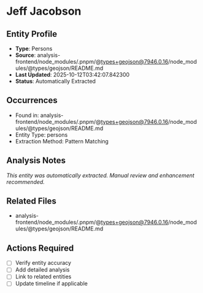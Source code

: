 # Jeff Jacobson

## Entity Profile
- **Type**: Persons
- **Source**: analysis-frontend/node_modules/.pnpm/@types+geojson@7946.0.16/node_modules/@types/geojson/README.md
- **Last Updated**: 2025-10-12T03:42:07.842300
- **Status**: Automatically Extracted

## Occurrences
- Found in: analysis-frontend/node_modules/.pnpm/@types+geojson@7946.0.16/node_modules/@types/geojson/README.md
- Entity Type: persons
- Extraction Method: Pattern Matching

## Analysis Notes
*This entity was automatically extracted. Manual review and enhancement recommended.*

## Related Files
- analysis-frontend/node_modules/.pnpm/@types+geojson@7946.0.16/node_modules/@types/geojson/README.md

## Actions Required
- [ ] Verify entity accuracy
- [ ] Add detailed analysis
- [ ] Link to related entities
- [ ] Update timeline if applicable

